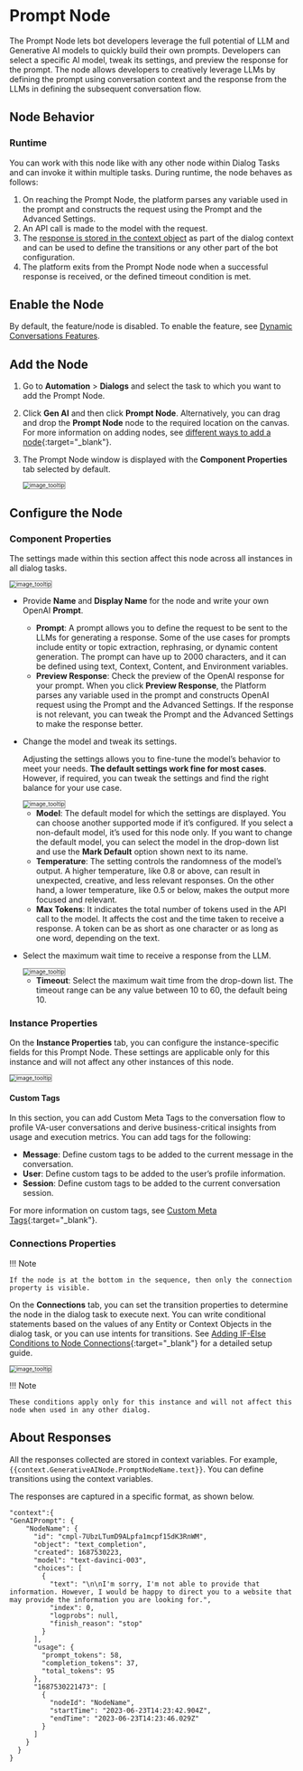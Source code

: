 # Prompt Node


The Prompt Node lets bot developers leverage the full potential of LLM and Generative AI models to quickly build their own prompts. Developers can select a specific AI model, tweak its settings, and preview the response for the prompt. The node allows developers to creatively leverage LLMs by defining the prompt using conversation context and the response from the LLMs in defining the subsequent conversation flow.


## Node Behavior

### Runtime

You can work with this node like with any other node within Dialog Tasks and can invoke it within multiple tasks. During runtime, the node behaves as follows:

1. On reaching the Prompt Node, the platform parses any variable used in the prompt and constructs the request using the Prompt and the Advanced Settings.
2. An API call is made to the model with the request.
3. The [response is stored in the context object](#about-responses) as part of the dialog context and can be used to define the transitions or any other part of the bot configuration.
4. The platform exits from the Prompt Node node when a successful response is received, or the defined timeout condition is met.


## Enable the Node

By default, the feature/node is disabled. To enable the feature, see [Dynamic Conversations Features](../../../../generative-ai-tools/dynamic-conversations-features.md).

## Add the Node

1. Go to **Automation** > **Dialogs** and select the task to which you want to add the Prompt Node.
2. Click **Gen AI** and then click **Prompt Node**. Alternatively, you can drag and drop the **Prompt Node** node to the required location on the canvas. For more information on adding nodes, see [different ways to add a node](../../using-the-dialog-builder-tool/#add-nodes){:target="_blank"}.
3. The Prompt Node window is displayed with the **Component Properties** tab selected by default.

    <img src="../images/canvas.png" alt="image_tooltip" title="image_tooltip" style="border: 1px solid gray; zoom:70%;">
    
## Configure the Node

### Component Properties

The settings made within this section affect this node across all instances in all dialog tasks.

<img src="../images/promptnodenew.png" alt="image_tooltip" title="image_tooltip" style="border: 1px solid gray; zoom:70%;">

* Provide **Name** and **Display Name** for the node and write your own OpenAI **Prompt**.

    * **Prompt**: A prompt allows you to define the request to be sent to the LLMs for generating a response. Some of the use cases for prompts include entity or topic extraction, rephrasing, or dynamic content generation. The prompt can have up to 2000 characters, and it can be defined using text, Context, Content, and Environment variables.
    * **Preview Response**: Check the preview of the OpenAI response for your prompt. When you click **Preview Response**, the Platform parses any variable used in the prompt and constructs OpenAI request using the Prompt and the Advanced Settings. If the response is not relevant, you can tweak the Prompt and the Advanced Settings to make the response better.


* Change the model and tweak its settings.

    Adjusting the settings allows you to fine-tune the model’s behavior to meet your needs. **The default settings work fine for most cases**. However, if required, you can tweak the settings and find the right balance for your use case.

    <img src="../images/genai-propmpt(1).png" alt="image_tooltip" title="image_tooltip" style="border: 1px solid gray; zoom:70%;">

    * **Model**: The default model for which the settings are displayed. You can choose another supported mode if it’s configured. If you select a non-default model, it’s used for this node only. If you want to change the default model, you can select the model in the drop-down list and use the **Mark Default** option shown next to its name.
    * **Temperature**: The setting controls the randomness of the model’s output. A higher temperature, like 0.8 or above, can result in unexpected, creative, and less relevant responses. On the other hand, a lower temperature, like 0.5 or below, makes the output more focused and relevant.
    * **Max Tokens**: It indicates the total number of tokens used in the API call to the model. It affects the cost and the time taken to receive a response. A token can be as short as one character or as long as one word, depending on the text.

* Select the maximum wait time to receive a response from the LLM. 

    <img src="../images/genai-propmpt(7).png" alt="image_tooltip" title="image_tooltip" style="border: 1px solid gray; zoom:70%;">

    * **Timeout**: Select the maximum wait time from the drop-down list. The timeout range can be any value between 10 to 60, the default being 10.

### Instance Properties

On the **Instance Properties** tab, you can configure the instance-specific fields for this Prompt Node. These settings are applicable only for this instance and will not affect any other instances of this node.

<img src="../images/genai-propmpt(3).png" alt="image_tooltip" title="image_tooltip" style="border: 1px solid gray; zoom:70%;">

#### Custom Tags

In this section, you can add Custom Meta Tags to the conversation flow to profile VA-user conversations and derive business-critical insights from usage and execution metrics. You can add tags for the following:

* **Message**: Define custom tags to be added to the current message in the conversation.
* **User**: Define custom tags to be added to the user’s profile information.
* **Session**: Define custom tags to be added to the current conversation session.

For more information on custom tags, see [Custom Meta Tags](../../../../../analytics/automation/custom-dashboard/custom-meta-tags){:target="_blank"}.


### Connections Properties

!!! Note

    If the node is at the bottom in the sequence, then only the connection property is visible.

On the **Connections** tab, you can set the transition properties to determine the node in the dialog task to execute next. You can write conditional statements based on the values of any Entity or Context Objects in the dialog task, or you can use intents for transitions. See [Adding IF-Else Conditions to Node Connections](../../node-connections/nodes-conditions){:target="_blank"} for a detailed setup guide.

<img src="../images/genai-propmpt(2).png" alt="image_tooltip" title="image_tooltip" style="border: 1px solid gray; zoom:70%;">

!!! Note

    These conditions apply only for this instance and will not affect this node when used in any other dialog.

## About Responses

All the responses collected are stored in context variables. For example, `{{context.GenerativeAINode.PromptNodeName.text}}`. You can define transitions using the context variables.

The responses are captured in a specific format, as shown below.

```
"context":{
"GenAIPrompt": {
    "NodeName": {
      "id": "cmpl-7UbzLTumD9ALpfa1mcpf15dK3RnWM",
      "object": "text_completion",
      "created": 1687530223,
      "model": "text-davinci-003",
      "choices": [
        {
          "text": "\n\nI'm sorry, I'm not able to provide that information. However, I would be happy to direct you to a website that may provide the information you are looking for.",
          "index": 0,
          "logprobs": null,
          "finish_reason": "stop"
        }
      ],
      "usage": {
        "prompt_tokens": 58,
        "completion_tokens": 37,
        "total_tokens": 95
      },
      "1687530221473": [
        {
          "nodeId": "NodeName",
          "startTime": "2023-06-23T14:23:42.904Z",
          "endTime": "2023-06-23T14:23:46.029Z"
        }
      ]
    }
  }
}
```